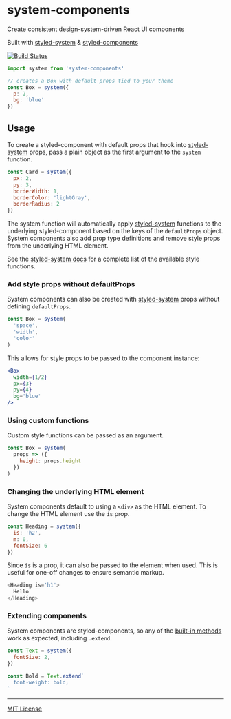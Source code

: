 
# system-components

Create consistent design-system-driven React UI components

Built with [styled-system][sys] & [styled-components][sc]

[![Build Status][build-badge]][build]

[build-badge]: https://img.shields.io/travis/jxnblk/system-components/master.svg?style=flat-square
[build]: https://travis-ci.org/jxnblk/system-components

```js
import system from 'system-components'

// creates a Box with default props tied to your theme
const Box = system({
  p: 2,
  bg: 'blue'
})
```

## Usage

To create a styled-component with default props that hook into [styled-system][sys] props, pass a plain object as the first argument to the `system` function.

```js
const Card = system({
  px: 2,
  py: 3,
  borderWidth: 1,
  borderColor: 'lightGray',
  borderRadius: 2
})
```

The system function will automatically apply [styled-system][sys] functions
to the underlying styled-component based on the keys of the `defaultProps` object.
System components also add prop type definitions and remove style props from the underlying HTML element.

See the [styled-system docs][sys] for a complete list of the available style functions.

### Add style props without defaultProps

System components can also be created with [styled-system][sys] props without defining `defaultProps`.

```js
const Box = system(
  'space',
  'width',
  'color'
)
```

This allows for style props to be passed to the component instance:

```jsx
<Box
  width={1/2}
  px={3}
  py={4}
  bg='blue'
/>
```

### Using custom functions

Custom style functions can be passed as an argument.

```js
const Box = system(
  props => ({
    height: props.height
  })
)
```

### Changing the underlying HTML element

System components default to using a `<div>` as the HTML element.
To change the HTML element use the `is` prop.

```js
const Heading = system({
  is: 'h2',
  m: 0,
  fontSize: 6
})
```

Since `is` is a prop, it can also be passed to the element when used.
This is useful for one-off changes to ensure semantic markup.

```js
<Heading is='h1'>
  Hello
</Heading>
```

### Extending components

System components are styled-components, so any of the
[built-in methods](https://www.styled-components.com/docs/api#styledcomponent)
work as expected, including `.extend`.

```js
const Text = system({
  fontSize: 2,
})

const Bold = Text.extend`
  font-weight: bold;
`
```


---

[MIT License](License.md)

[sys]: https://github.com/jxnblk/styled-system
[sc]: https://github.com/styled-components/styled-components
